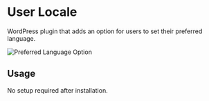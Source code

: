 # User Locale

WordPress plugin that adds an option for users to set their preferred language.

![Preferred Language Option](http://d39tv1h5m7c02n.cloudfront.net/github-kopepasah-assets/user-locale/preferred-language-option.png)

## Usage

No setup required after installation.
